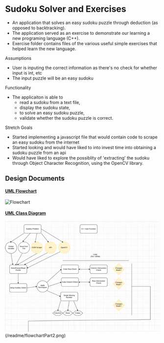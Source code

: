 # Sudoku Solver and Exercises
- An application that solves an easy sudoku puzzle through deduction (as opposed to backtracking).
- The application served as an exercise to demonstrate our learning a new programing language (C++).
- Exercise folder contains files of the various useful simple exercises that helped learn the new language.

Assumptions
- User is inputing the correct information as there's no check for whether input is int, etc
- The input puzzle will be an easy sudoku

Functionality
- The applicaiton is able to 
  - read a sudoku from a text file,
  - display the sudoku state,
  - to solve an easy sudoku puzzle,
  - validate whether the sudoku puzzle is correct.

Stretch Goals
- Started implementing a javascript file that would contain code to scrape an easy sudoku from the internet
- Started looking and would have liked to into invest time into obtaining a sudoku puzzle from an api
- Would have liked to explore the possiblity of 'extracting' the sudoku through Object Character Recognition, using the OpenCV library.

## Design Documents

#### [UML Flowchart](https://app.diagrams.net/?libs=general;mockups#G1orL3Hs_VaYzdiGenEim6go1TTqkljhgt)
![Flowchart](/readme/classDiagram.png)

#### [UML Class Diagram](https://app.diagrams.net/?libs=general;uml#G11SfnzLYGzC2qY62wQ5ozEbfglDpc3AXN)
![Flowchart](/readme/flowchartPart1.png)
(/readme/flowchartPart2.png)



